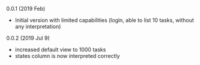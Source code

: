 0.0.1 (2019 Feb)
 - Initial version with limited capabilities (login, able to list 10 tasks, without any interpretation)

0.0.2 (2019 Jul 9)
 - increased default view to 1000 tasks
 - states column is now interpreted correctly